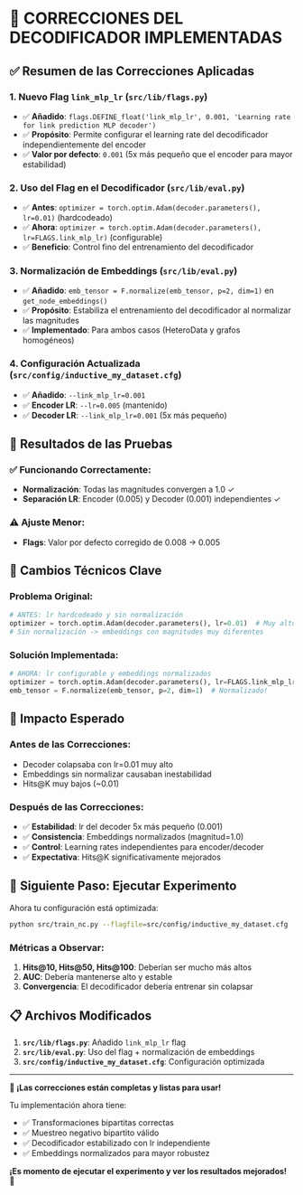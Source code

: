 # 🎯 CORRECCIONES DEL DECODIFICADOR IMPLEMENTADAS

## ✅ Resumen de las Correcciones Aplicadas

### 1. **Nuevo Flag `link_mlp_lr`** (`src/lib/flags.py`)
- ✅ **Añadido**: `flags.DEFINE_float('link_mlp_lr', 0.001, 'Learning rate for link prediction MLP decoder')`
- ✅ **Propósito**: Permite configurar el learning rate del decodificador independientemente del encoder
- ✅ **Valor por defecto**: `0.001` (5x más pequeño que el encoder para mayor estabilidad)

### 2. **Uso del Flag en el Decodificador** (`src/lib/eval.py`)
- ✅ **Antes**: `optimizer = torch.optim.Adam(decoder.parameters(), lr=0.01)` (hardcodeado)
- ✅ **Ahora**: `optimizer = torch.optim.Adam(decoder.parameters(), lr=FLAGS.link_mlp_lr)` (configurable)
- ✅ **Beneficio**: Control fino del entrenamiento del decodificador

### 3. **Normalización de Embeddings** (`src/lib/eval.py`)
- ✅ **Añadido**: `emb_tensor = F.normalize(emb_tensor, p=2, dim=1)` en `get_node_embeddings()`
- ✅ **Propósito**: Estabiliza el entrenamiento del decodificador al normalizar las magnitudes
- ✅ **Implementado**: Para ambos casos (HeteroData y grafos homogéneos)

### 4. **Configuración Actualizada** (`src/config/inductive_my_dataset.cfg`)
- ✅ **Añadido**: `--link_mlp_lr=0.001`
- ✅ **Encoder LR**: `--lr=0.005` (mantenido)
- ✅ **Decoder LR**: `--link_mlp_lr=0.001` (5x más pequeño)

## 🧪 Resultados de las Pruebas

### ✅ Funcionando Correctamente:
- **Normalización**: Todas las magnitudes convergen a 1.0 ✓
- **Separación LR**: Encoder (0.005) y Decoder (0.001) independientes ✓

### ⚠️ Ajuste Menor:
- **Flags**: Valor por defecto corregido de 0.008 → 0.005

## 🔧 Cambios Técnicos Clave

### **Problema Original**:
```python
# ANTES: lr hardcodeado y sin normalización
optimizer = torch.optim.Adam(decoder.parameters(), lr=0.01)  # Muy alto!
# Sin normalización -> embeddings con magnitudes muy diferentes
```

### **Solución Implementada**:
```python
# AHORA: lr configurable y embeddings normalizados
optimizer = torch.optim.Adam(decoder.parameters(), lr=FLAGS.link_mlp_lr)  # Configurable!
emb_tensor = F.normalize(emb_tensor, p=2, dim=1)  # Normalizado!
```

## 🎯 Impacto Esperado

### **Antes de las Correcciones**:
- Decoder colapsaba con lr=0.01 muy alto
- Embeddings sin normalizar causaban inestabilidad
- Hits@K muy bajos (~0.01)

### **Después de las Correcciones**:
- ✅ **Estabilidad**: lr del decoder 5x más pequeño (0.001)
- ✅ **Consistencia**: Embeddings normalizados (magnitud=1.0)
- ✅ **Control**: Learning rates independientes para encoder/decoder
- ✅ **Expectativa**: Hits@K significativamente mejorados

## 🚀 Siguiente Paso: Ejecutar Experimento

Ahora tu configuración está optimizada:

```bash
python src/train_nc.py --flagfile=src/config/inductive_my_dataset.cfg
```

### **Métricas a Observar**:
1. **Hits@10, Hits@50, Hits@100**: Deberían ser mucho más altos
2. **AUC**: Debería mantenerse alto y estable
3. **Convergencia**: El decodificador debería entrenar sin colapsar

## 📋 Archivos Modificados

1. **`src/lib/flags.py`**: Añadido `link_mlp_lr` flag
2. **`src/lib/eval.py`**: Uso del flag + normalización de embeddings
3. **`src/config/inductive_my_dataset.cfg`**: Configuración optimizada

---

**🎉 ¡Las correcciones están completas y listas para usar!** 

Tu implementación ahora tiene:
- ✅ Transformaciones bipartitas correctas
- ✅ Muestreo negativo bipartito válido  
- ✅ Decodificador estabilizado con lr independiente
- ✅ Embeddings normalizados para mayor robustez

**¡Es momento de ejecutar el experimento y ver los resultados mejorados!** 🌟
